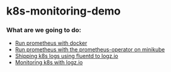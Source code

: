 # k8s-monitoring-demo

### What are we going to do:
- [Run prometheus with docker](https://github.com/ofer-velich/k8s-monitoring-demo/tree/master/01-prometheus-docker-demo)
- [Run prometheus with the prometheus-operator on minikube](https://github.com/ofer-velich/k8s-monitoring-demo/tree/master/02-prometheus-operator-demo)
- [Shipping k8s logs using fluentd to logz.io](https://github.com/ofer-velich/k8s-monitoring-demo/tree/master/03-fluentd-logzio-demo)
- [Monitoring k8s with logz.io](https://github.com/ofer-velich/k8s-monitoring-demo/tree/master/04-metrics-logzio-demo)

